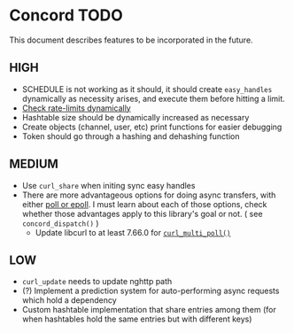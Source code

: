 # Concord TODO

This document describes features to be incorporated in the future.

## HIGH

- SCHEDULE is not working as it should, it should create `easy_handles` dynamically as necessity arises, and execute them before hitting a limit.
- [Check rate-limits dynamically](https://discord.com/developers/docs/topics/rate-limits#rate-limits)
- Hashtable size should be dynamically increased as necessary
- Create objects (channel, user, etc) print functions for easier debugging
- Token should go through a hashing and dehashing function

## MEDIUM

- Use `curl_share` when initing sync easy handles
- There are more advantageous options for doing async transfers, with either [poll or epoll](https://daniel.haxx.se/docs/poll-vs-select.html). I must learn about each of those options, check whether those advantages apply to this library's goal or not. ( see `concord_dispatch()` )
  - Update libcurl to at least 7.66.0 for [`curl_multi_poll()`](https://daniel.haxx.se/docs/poll-vs-select.html)

## LOW

- `curl_update` needs to update nghttp path
- (?) Implement a prediction system for auto-performing async requests which hold a dependency
- Custom hashtable implementation that share entries among them (for when hashtables hold the same entries but with different keys)

  

